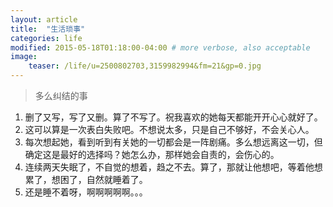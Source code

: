 ```yaml
---
layout: article
title:  "生活琐事"
categories: life
modified: 2015-05-18T01:18:00-04:00 # more verbose, also acceptable
image:
    teaser: /life/u=2500802703,3159982994&fm=21&gp=0.jpg
---
```


> 多么纠结的事



1. 删了又写，写了又删。算了不写了。祝我喜欢的她每天都能开开心心就好了。  
2. 这可以算是一次表白失败吧。不想说太多，只是自己不够好，不会关心人。  
3. 每次想起她，看到听到有关她的一切都会是一阵剧痛。多么想远离这一切，但确定这是最好的选择吗？她怎么办，那样她会自责的，会伤心的。
4. 连续两天失眠了，不自觉的想着，趋之不去。算了，那就让他想吧，等着他想累了，想困了，自然就睡着了。
5. 还是睡不着呀，啊啊啊啊啊。。。